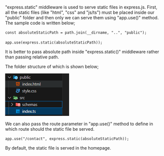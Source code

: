 "express.static" middleware is used to serve static files in express.js. First, all the static files (like "html", "css" and "js/ts") must be placed inside our "public" folder and then only we can serve them using "app.use()" method.
<br> The sample code is written below;

```
const absoluteStaticPath = path.join(__dirname, "..", "public");

app.use(express.static(absoluteStaticPath));
```

It is better to pass absolute path inside "express.static()" middleware rather than passing relative path.

The folder structure of which is shown below;

![serving-static-files](../images/serving-static-files.png)

We can also pass the route parameter in "app.use()" method to define in which route should the static file be served.

```
app.use("/contact", express.static(absoluteStaticPath));
```

By default, the static file is served in the homepage.
